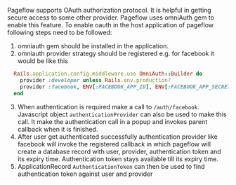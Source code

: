 Pageflow supports OAuth authorization protocol. It is helpful in getting secure access to some other provider.
Pageflow uses omniAuth gem to enable this feature. To enable oauth in the host application of pageflow following
steps need to be followed:

1. omniauth gem should be installed in the application.
2. omniauth provider strategy should be registered e.g. for facebook it would be like this

```ruby
  Rails.application.config.middleware.use OmniAuth::Builder do
    provider :developer unless Rails.env.production?
    provider :facebook, ENV[:FACEBOOK_APP_ID], ENV[:FACEBOOK_APP_SECRET]
  end
```
3. When authentication is required make a call to `/auth/facebook`. Javascript object `authenticationProvider` can also be used to make this call.
   It make the authentication call in a popup and invokes parent callback when it is finished.
4. After user get authenticated successfully authentication provider like facebook will invoke the registered callback in which pageflow
   will create a database record with user, provider, authentication token and its expiry time. Authentication token stays available till its
   expiry time.
5. ApplicationRecord `AuthenticationToken` can then be used to find authentication token against user and provider